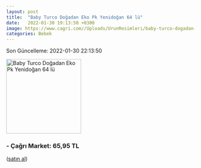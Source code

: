 ```yaml
---
layout: post
title:  "Baby Turco Doğadan Eko Pk Yenidoğan 64 lü"
date:   2022-01-30 19:13:50 +0300
image: https://www.cagri.com//Uploads/UrunResimleri/baby-turco-dogadan-eko-pk-yenidogan-64-c-71fb.jpg
categories: Bebek
---
```


Son Güncelleme: 2022-01-30 22:13:50

<img src="https://www.cagri.com//Uploads/UrunResimleri/baby-turco-dogadan-eko-pk-yenidogan-64-c-71fb.jpg" width="200" alt="Baby Turco Doğadan Eko Pk Yenidoğan 64 lü" />


### - Çağrı Market: 65,95 TL
 (<a target="_blank" href="https://www.cagri.com/baby-turco-dogadan-eko-pk-yenidogan-64-lu">satın al</a>)
